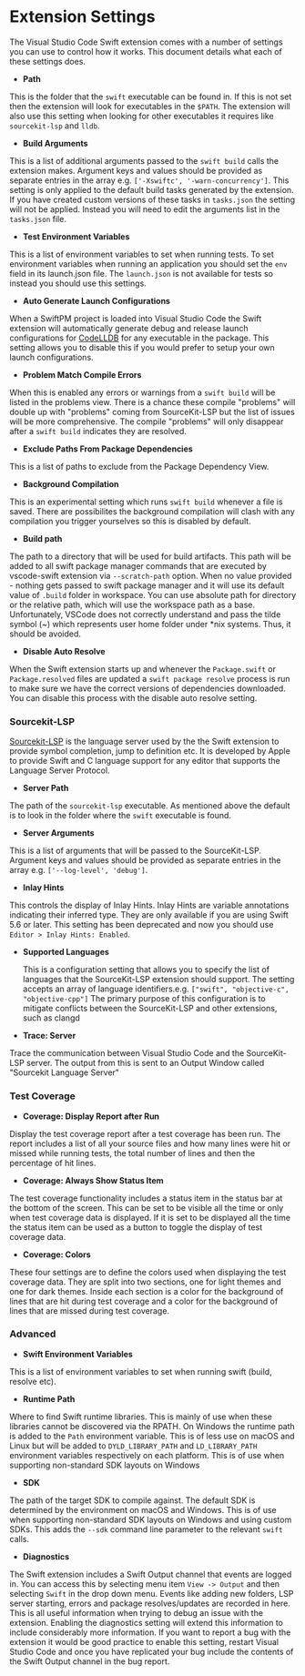 # Extension Settings

The Visual Studio Code Swift extension comes with a number of settings you can use to control how it works. This document details what each of these settings does.

- **Path**

This is the folder that the `swift` executable can be found in. If this is not set then the extension will look for executables in the `$PATH`. The extension will also use this setting when looking for other executables it requires like `sourcekit-lsp` and `lldb`.

- **Build Arguments**

This is a list of additional arguments passed to the `swift build` calls the extension makes. Argument keys and values should be provided as separate entries in the array e.g. `['-Xswiftc', '-warn-concurrency']`. This setting is only applied to the default build tasks generated by the extension. If you have created custom versions of these tasks in `tasks.json` the setting will not be applied. Instead you will need to edit the arguments list in the `tasks.json` file.

- **Test Environment Variables**

This is a list of environment variables to set when running tests. To set environment variables when running an application you should set the `env` field in its launch.json file. The `launch.json` is not available for tests so instead you should use this settings.

- **Auto Generate Launch Configurations**

When a SwiftPM project is loaded into Visual Studio Code the Swift extension will automatically generate debug and release launch configurations for [CodeLLDB](https://marketplace.visualstudio.com/items?itemName=vadimcn.vscode-lldb) for any executable in the package. This setting allows you to disable this if you would prefer to setup your own launch configurations.

- **Problem Match Compile Errors**

When this is enabled any errors or warnings from a `swift build` will be listed in the problems view. There is a chance these compile "problems" will double up with "problems" coming from SourceKit-LSP but the list of issues will be more comprehensive. The compile "problems" will only disappear after a `swift build` indicates they are resolved.

- **Exclude Paths From Package Dependencies**

This is a list of paths to exclude from the Package Dependency View.

- **Background Compilation**

This is an experimental setting which runs `swift build` whenever a file is saved. There are possibilites the background compilation will clash with any compilation you trigger yourselves so this is disabled by default.

- **Build path**

The path to a directory that will be used for build artifacts. This path will be added to all swift package manager commands that are executed by vscode-swift extension via `--scratch-path` option. When no value provided - nothing gets passed to swift package manager and it will use its default value of `.build` folder in workspace. You can use absolute path for directory or the relative path, which will use the workspace path as a base. Unfortunately, VSCode does not correctly understand and pass the tilde symbol (~) which represents user home folder under *nix systems. Thus, it should be avoided.

- **Disable Auto Resolve**

When the Swift extension starts up and whenever the `Package.swift` or `Package.resolved` files are updated a `swift package resolve` process is run to make sure we have the correct versions of dependencies downloaded. You can disable this process with the disable auto resolve setting.

### Sourcekit-LSP

[Sourcekit-LSP](https://github.com/apple/sourcekit-lsp) is the language server used by the the Swift extension to provide symbol completion, jump to definition etc. It is developed by Apple to provide Swift and C language support for any editor that supports the Language Server Protocol.   

- **Server Path**

The path of the `sourcekit-lsp` executable. As mentioned above the default is to look in the folder where the `swift` executable is found.

- **Server Arguments**

This is a list of arguments that will be passed to the SourceKit-LSP. Argument keys and values should be provided as separate entries in the array e.g. `['--log-level', 'debug']`.

- **Inlay Hints**

This controls the display of Inlay Hints. Inlay Hints are variable annotations indicating their inferred type. They are only available if you are using Swift 5.6 or later. This setting has been deprecated and now you should use `Editor > Inlay Hints: Enabled`.

- **Supported Languages**
  
  This is a configuration setting that allows you to specify the list of languages that the SourceKit-LSP extension should support. The setting accepts an array of language identifiers.e.g. `["swift", "objective-c", "objective-cpp"]` The primary purpose of this configuration is to mitigate conflicts between the SourceKit-LSP and other extensions, such as clangd

- **Trace: Server**

Trace the communication between Visual Studio Code and the SourceKit-LSP server. The output from this is sent to an Output Window called "Sourcekit Language Server"

### Test Coverage

- **Coverage: Display Report after Run**

Display the test coverage report after a test coverage has been run. The report includes a list of all your source files and how many lines were hit or missed while running tests, the total number of lines and then the percentage of hit lines. 

- **Coverage: Always Show Status Item**

The test coverage functionality includes a status item in the status bar at the bottom of the screen. This can be set to be visible all the time or only when test coverage data is displayed. If it is set to be displayed all the time the status item can be used as a button to toggle the display of test coverage data. 

- **Coverage: Colors**

These four settings are to define the colors used when displaying the test coverage data. They are split into two sections, one for light themes and one for dark themes. Inside each section is a color for the background of lines that are hit during test coverage and a color for the background of lines that are missed during test coverage.

### Advanced

- **Swift Environment Variables**

This is a list of environment variables to set when running swift (build, resolve etc). 

- **Runtime Path**

Where to find Swift runtime libraries. This is mainly of use when these libraries cannot be discovered via the RPATH. On Windows the runtime path is added to the `Path` environment variable. This is of less use on macOS and Linux but will be added to `DYLD_LIBRARY_PATH` and `LD_LIBRARY_PATH` environment variables respectively on each platform. This is of use when supporting non-standard SDK layouts on Windows

- **SDK**

The path of the target SDK to compile against. The default SDK is determined by the environment on macOS and Windows. This is of use when supporting non-standard SDK layouts on Windows and using custom SDKs. This adds the `--sdk` command line parameter to the relevant `swift` calls.

- **Diagnostics**

The Swift extension includes a Swift Output channel that events are logged in. You can access this by selecting menu item `View -> Output` and then selecting `Swift` in the drop down menu. Events like adding new folders, LSP server starting, errors and package resolves/updates are recorded in here. This is all useful information when trying to debug an issue with the extension. Enabling the diagnostics setting will extend this information to include considerably more information. If you want to report a bug with the extension it would be good practice to enable this setting, restart Visual Studio Code and once you have replicated your bug include the contents of the Swift Output channel in the bug report.
